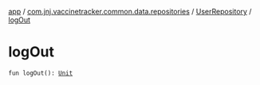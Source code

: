 [app](../../index.md) / [com.jnj.vaccinetracker.common.data.repositories](../index.md) / [UserRepository](index.md) / [logOut](./log-out.md)

# logOut

`fun logOut(): `[`Unit`](https://kotlinlang.org/api/latest/jvm/stdlib/kotlin/-unit/index.html)